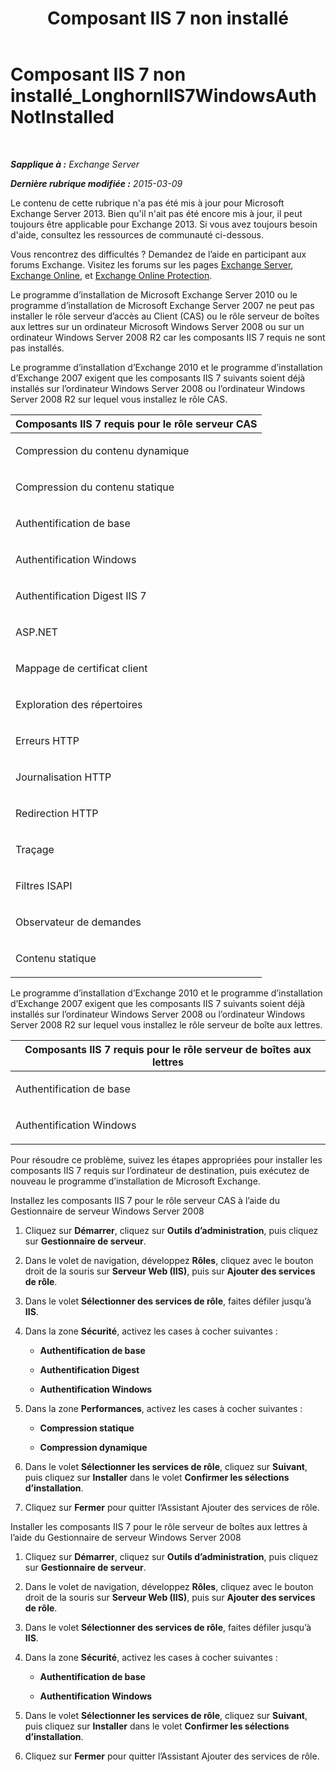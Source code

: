 ﻿---
title: 'Composant IIS 7 non installé'
TOCTitle: Composant IIS 7 non installé_LonghornIIS7WindowsAuthNotInstalled
ms:assetid: f0e75196-5d0d-4e6d-8931-e6c576f55caa
ms:mtpsurl: https://technet.microsoft.com/fr-fr/library/ms.exch.setupreadiness.longhorniis7windowsauthnotinstalled(v=EXCHG.150)
ms:contentKeyID: 50479540
ms.date: 05/23/2018
mtps_version: v=EXCHG.150
ms.translationtype: MT
---

# Composant IIS 7 non installé\_LonghornIIS7WindowsAuthNotInstalled

 

_**Sapplique à :** Exchange Server_

_**Dernière rubrique modifiée :** 2015-03-09_

Le contenu de cette rubrique n'a pas été mis à jour pour Microsoft Exchange Server 2013. Bien qu'il n'ait pas été encore mis à jour, il peut toujours être applicable pour Exchange 2013. Si vous avez toujours besoin d'aide, consultez les ressources de communauté ci-dessous.

Vous rencontrez des difficultés ? Demandez de l’aide en participant aux forums Exchange. Visitez les forums sur les pages [Exchange Server](https://go.microsoft.com/fwlink/p/?linkid=60612), [Exchange Online](https://go.microsoft.com/fwlink/p/?linkid=267542), et [Exchange Online Protection](https://go.microsoft.com/fwlink/p/?linkid=285351).

Le programme d’installation de Microsoft Exchange Server 2010 ou le programme d’installation de Microsoft Exchange Server 2007 ne peut pas installer le rôle serveur d’accès au Client (CAS) ou le rôle serveur de boîtes aux lettres sur un ordinateur Microsoft Windows Server 2008 ou sur un ordinateur Windows Server 2008 R2 car les composants IIS 7 requis ne sont pas installés.

Le programme d’installation d’Exchange 2010 et le programme d’installation d’Exchange 2007 exigent que les composants IIS 7 suivants soient déjà installés sur l’ordinateur Windows Server 2008 ou l’ordinateur Windows Server 2008 R2 sur lequel vous installez le rôle CAS.


<table>
<colgroup>
<col style="width: 100%" />
</colgroup>
<thead>
<tr class="header">
<th><strong>Composants IIS 7 requis pour le rôle serveur CAS</strong></th>
</tr>
</thead>
<tbody>
<tr class="odd">
<td><p>Compression du contenu dynamique</p></td>
</tr>
<tr class="even">
<td><p>Compression du contenu statique</p></td>
</tr>
<tr class="odd">
<td><p>Authentification de base</p></td>
</tr>
<tr class="even">
<td><p>Authentification Windows</p></td>
</tr>
<tr class="odd">
<td><p>Authentification Digest IIS 7</p></td>
</tr>
<tr class="even">
<td><p>ASP.NET</p></td>
</tr>
<tr class="odd">
<td><p>Mappage de certificat client</p></td>
</tr>
<tr class="even">
<td><p>Exploration des répertoires</p></td>
</tr>
<tr class="odd">
<td><p>Erreurs HTTP</p></td>
</tr>
<tr class="even">
<td><p>Journalisation HTTP</p></td>
</tr>
<tr class="odd">
<td><p>Redirection HTTP</p></td>
</tr>
<tr class="even">
<td><p>Traçage</p></td>
</tr>
<tr class="odd">
<td><p>Filtres ISAPI</p></td>
</tr>
<tr class="even">
<td><p>Observateur de demandes</p></td>
</tr>
<tr class="odd">
<td><p>Contenu statique</p></td>
</tr>
</tbody>
</table>


Le programme d’installation d’Exchange 2010 et le programme d’installation d’Exchange 2007 exigent que les composants IIS 7 suivants soient déjà installés sur l’ordinateur Windows Server 2008 ou l’ordinateur Windows Server 2008 R2 sur lequel vous installez le rôle serveur de boîte aux lettres.


<table>
<colgroup>
<col style="width: 100%" />
</colgroup>
<thead>
<tr class="header">
<th><strong>Composants IIS 7 requis pour le rôle serveur de boîtes aux lettres</strong></th>
</tr>
</thead>
<tbody>
<tr class="odd">
<td><p>Authentification de base</p></td>
</tr>
<tr class="even">
<td><p>Authentification Windows</p></td>
</tr>
</tbody>
</table>


Pour résoudre ce problème, suivez les étapes appropriées pour installer les composants IIS 7 requis sur l’ordinateur de destination, puis exécutez de nouveau le programme d’installation de Microsoft Exchange.

Installez les composants IIS 7 pour le rôle serveur CAS à l’aide du Gestionnaire de serveur Windows Server 2008

1.  Cliquez sur **Démarrer**, cliquez sur **Outils d’administration**, puis cliquez sur **Gestionnaire de serveur**.

2.  Dans le volet de navigation, développez **Rôles**, cliquez avec le bouton droit de la souris sur **Serveur Web (IIS)**, puis sur **Ajouter des services de rôle**.

3.  Dans le volet **Sélectionner des services de rôle**, faites défiler jusqu’à **IIS**.

4.  Dans la zone **Sécurité**, activez les cases à cocher suivantes :
    
      - **Authentification de base**
    
      - **Authentification Digest**
    
      - **Authentification Windows**

5.  Dans la zone **Performances**, activez les cases à cocher suivantes :
    
      - **Compression statique**
    
      - **Compression dynamique**

6.  Dans le volet **Sélectionner les services de rôle**, cliquez sur **Suivant**, puis cliquez sur **Installer** dans le volet **Confirmer les sélections d’installation**.

7.  Cliquez sur **Fermer** pour quitter l’Assistant Ajouter des services de rôle.

Installer les composants IIS 7 pour le rôle serveur de boîtes aux lettres à l’aide du Gestionnaire de serveur Windows Server 2008

1.  Cliquez sur **Démarrer**, cliquez sur **Outils d’administration**, puis cliquez sur **Gestionnaire de serveur**.

2.  Dans le volet de navigation, développez **Rôles**, cliquez avec le bouton droit de la souris sur **Serveur Web (IIS)**, puis sur **Ajouter des services de rôle**.

3.  Dans le volet **Sélectionner des services de rôle**, faites défiler jusqu’à **IIS**.

4.  Dans la zone **Sécurité**, activez les cases à cocher suivantes :
    
      - **Authentification de base**
    
      - **Authentification Windows**

5.  Dans le volet **Sélectionner les services de rôle**, cliquez sur **Suivant**, puis cliquez sur **Installer** dans le volet **Confirmer les sélections d’installation**.

6.  Cliquez sur **Fermer** pour quitter l’Assistant Ajouter des services de rôle.

